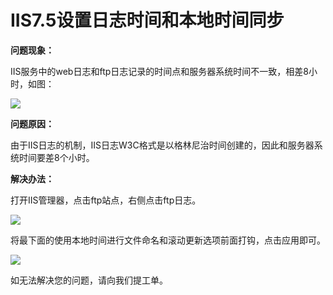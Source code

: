 # IIS7.5设置日志时间和本地时间同步

**问题现象：**

IIS服务中的web日志和ftp日志记录的时间点和服务器系统时间不一致，相差8小时，如图：

![](https://github.com/jdcloudcom/cn/blob/edit/image/Elastic-Compute/Virtual-Machine/Windows/iis7.5%E8%AE%BE%E7%BD%AE%E6%97%A5%E5%BF%97%E6%97%B6%E9%97%B4%E5%92%8C%E6%9C%AC%E5%9C%B0%E6%97%B6%E9%97%B4%E5%90%8C%E6%AD%A501.png)

**问题原因：**

由于IIS日志的机制，IIS日志W3C格式是以格林尼治时间创建的，因此和服务器系统时间要差8个小时。


**解决办法：**

打开IIS管理器，点击ftp站点，右侧点击ftp日志。

![](https://github.com/jdcloudcom/cn/blob/edit/image/Elastic-Compute/Virtual-Machine/Windows/iis7.5%E8%AE%BE%E7%BD%AE%E6%97%A5%E5%BF%97%E6%97%B6%E9%97%B4%E5%92%8C%E6%9C%AC%E5%9C%B0%E6%97%B6%E9%97%B4%E5%90%8C%E6%AD%A502.png)

将最下面的使用本地时间进行文件命名和滚动更新选项前面打钩，点击应用即可。

![](https://github.com/jdcloudcom/cn/blob/edit/image/Elastic-Compute/Virtual-Machine/Windows/iis7.5%E8%AE%BE%E7%BD%AE%E6%97%A5%E5%BF%97%E6%97%B6%E9%97%B4%E5%92%8C%E6%9C%AC%E5%9C%B0%E6%97%B6%E9%97%B4%E5%90%8C%E6%AD%A503.png)

如无法解决您的问题，请向我们提工单。
